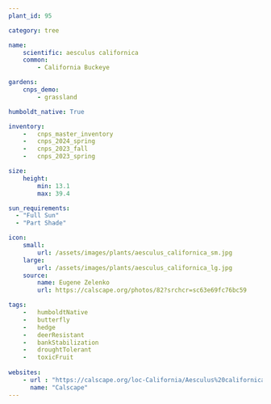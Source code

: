```yaml
---
plant_id: 95

category: tree

name:
    scientific: aesculus californica
    common: 
        - California Buckeye

gardens:
    cnps_demo:
        - grassland

humboldt_native: True

inventory: 
    -   cnps_master_inventory
    -   cnps_2024_spring
    -   cnps_2023_fall
    -   cnps_2023_spring

size:
    height: 
        min: 13.1
        max: 39.4

sun_requirements:
  - "Full Sun"
  - "Part Shade"

icon: 
    small: 
        url: /assets/images/plants/aesculus_californica_sm.jpg
    large: 
        url: /assets/images/plants/aesculus_californica_lg.jpg
    source:
        name: Eugene Zelenko
        url: https://calscape.org/photos/82?srchcr=sc63e69fc76bc59 

tags: 
    -   humboldtNative
    -   butterfly 
    -   hedge
    -   deerResistant
    -   bankStabilization
    -   droughtTolerant
    -   toxicFruit
 
websites:
    - url : "https://calscape.org/loc-California/Aesculus%20californica(%20)"
      name: "Calscape"
---
```

